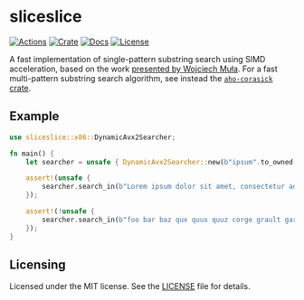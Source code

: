 # sliceslice

[![Actions](https://github.com/cloudflare/sliceslice-rs/workflows/Check/badge.svg)](https://github.com/cloudflare/sliceslice-rs/actions)
[![Crate](https://img.shields.io/crates/v/sliceslice)](https://crates.io/crates/sliceslice)
[![Docs](https://docs.rs/sliceslice/badge.svg)](https://docs.rs/sliceslice)
[![License](https://img.shields.io/crates/l/sliceslice)](LICENSE)

A fast implementation of single-pattern substring search using SIMD acceleration, based on the work [presented by Wojciech Muła](http://0x80.pl/articles/simd-strfind.html). For a fast multi-pattern substring search algorithm, see instead the [`aho-corasick` crate](https://github.com/BurntSushi/aho-corasick).

## Example

```rust
use sliceslice::x86::DynamicAvx2Searcher;

fn main() {
    let searcher = unsafe { DynamicAvx2Searcher::new(b"ipsum".to_owned().into()) };

    assert!(unsafe {
        searcher.search_in(b"Lorem ipsum dolor sit amet, consectetur adipiscing elit")
    });

    assert!(!unsafe {
        searcher.search_in(b"foo bar baz qux quux quuz corge grault garply waldo fred")
    });
}
```

## Licensing

Licensed under the MIT license. See the [LICENSE](LICENSE) file for details.
